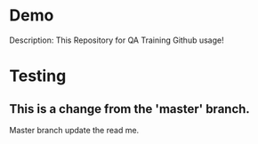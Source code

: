 # Demo

Description: This Repository for QA Training Github usage!

# Testing

## This is a change from the 'master' branch.
Master branch update the read me.